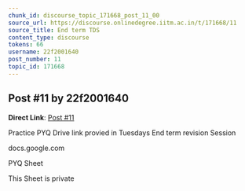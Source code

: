 ```yaml
---
chunk_id: discourse_topic_171668_post_11_00
source_url: https://discourse.onlinedegree.iitm.ac.in/t/171668/11
source_title: End term TDS
content_type: discourse
tokens: 66
username: 22f2001640
post_number: 11
topic_id: 171668
---
```


## Post #11 by 22f2001640

**Direct Link**: [Post #11](https://discourse.onlinedegree.iitm.ac.in/t/171668/11)

Practice PYQ Drive link provied in Tuesdays End term revision Session

docs.google.com

PYQ Sheet

This Sheet is private
